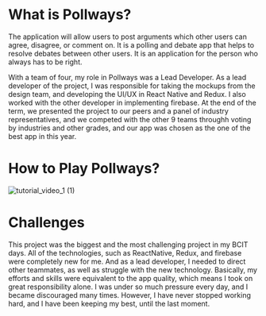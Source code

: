 # What is Pollways?
The application will allow users to post arguments which other users can agree, disagree, or comment on. It is a polling and debate app that helps to resolve debates between other users. It is an application for the person who always has to be right.

With a team of four, my role in Pollways was a Lead Developer. As a lead developer of the project, I was responsible for taking the mockups from the design team, and developing the UI/UX in React Native and Redux. I also worked with the other developer in implementing firebase. At the end of the term, we presented the project to our peers and a panel of industry representatives, and we competed with the other 9 teams throughh voting by industries and other grades, and our app was chosen as the one of the best app in this year.


# How to Play Pollways?

![tutorial_video_1 (1)](https://user-images.githubusercontent.com/32582917/60463358-a4c7c780-9c00-11e9-872a-21fcf7c5055c.gif)

# Challenges
This project was the biggest and the most challenging project in my BCIT days. All of the technologies, such as ReactNative, Redux, and firebase were completely new for me. And as a lead developer, I needed to direct other teammates, as well as struggle with the new technology. Basically, my efforts and skills were equivalent to the app quality, which means I took on great responsibility alone. I was under so much pressure every day, and I became discouraged many times. However, I have never stopped working hard, and I have been keeping my best, until the last moment.

